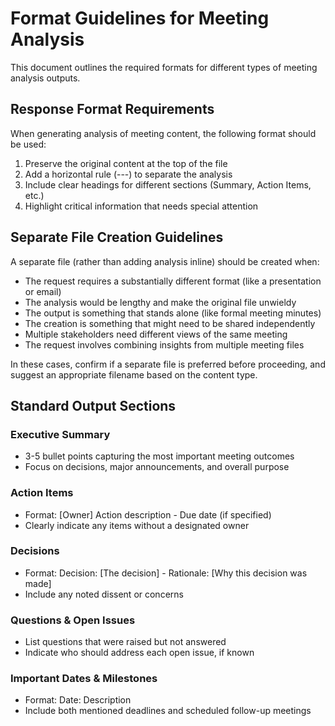 # Format Guidelines for Meeting Analysis

This document outlines the required formats for different types of meeting analysis outputs.

## Response Format Requirements

When generating analysis of meeting content, the following format should be used:

1. Preserve the original content at the top of the file
2. Add a horizontal rule (---) to separate the analysis
3. Include clear headings for different sections (Summary, Action Items, etc.)
4. Highlight critical information that needs special attention

## Separate File Creation Guidelines

A separate file (rather than adding analysis inline) should be created when:
- The request requires a substantially different format (like a presentation or email)
- The analysis would be lengthy and make the original file unwieldy
- The output is something that stands alone (like formal meeting minutes)
- The creation is something that might need to be shared independently
- Multiple stakeholders need different views of the same meeting
- The request involves combining insights from multiple meeting files

In these cases, confirm if a separate file is preferred before proceeding, and suggest an appropriate filename based on the content type.

## Standard Output Sections

### Executive Summary
- 3-5 bullet points capturing the most important meeting outcomes
- Focus on decisions, major announcements, and overall purpose

### Action Items
- Format: [Owner] Action description - Due date (if specified)
- Clearly indicate any items without a designated owner

### Decisions
- Format: Decision: [The decision] - Rationale: [Why this decision was made]
- Include any noted dissent or concerns

### Questions & Open Issues
- List questions that were raised but not answered
- Indicate who should address each open issue, if known

### Important Dates & Milestones
- Format: Date: Description
- Include both mentioned deadlines and scheduled follow-up meetings
